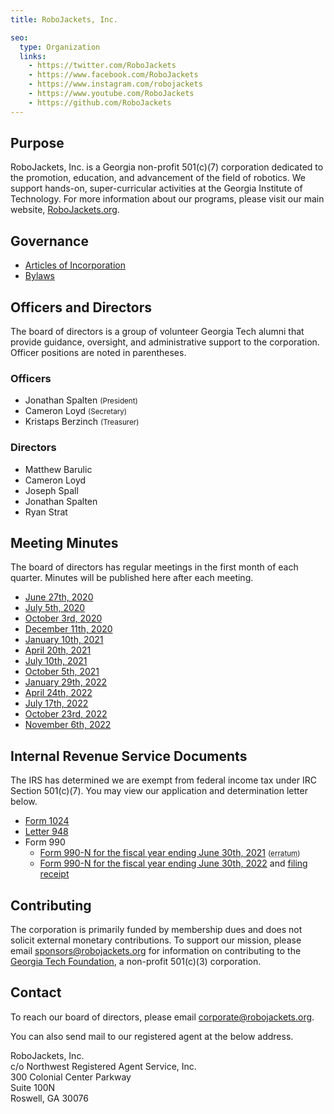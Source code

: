 ```yaml
---
title: RoboJackets, Inc.

seo:
  type: Organization
  links:
    - https://twitter.com/RoboJackets
    - https://www.facebook.com/RoboJackets
    - https://www.instagram.com/robojackets
    - https://www.youtube.com/RoboJackets
    - https://github.com/RoboJackets
---
```


## Purpose
RoboJackets, Inc. is a Georgia non-profit 501(c)(7) corporation dedicated to the promotion, education, and advancement of the field of robotics. We support hands-on, super-curricular activities at the Georgia Institute of Technology. For more information about our programs, please visit our main website, [RoboJackets.org](https://robojackets.org).

## Governance
- [Articles of Incorporation](https://drive.google.com/file/d/1OcqHgg6gsmm7M0igoncS3_vZkH_1u93N/view)
- [Bylaws](https://drive.google.com/file/d/1Nm9xpIIiznrOYsQsehvWmgUdIhvd08BZ/view)

## Officers and Directors
The board of directors is a group of volunteer Georgia Tech alumni that provide guidance, oversight, and administrative support to the corporation. Officer positions are noted in parentheses.

### Officers
- Jonathan Spalten <small>(President)</small>
- Cameron Loyd <small>(Secretary)</small>
- Kristaps Berzinch <small>(Treasurer)</small>

### Directors
- Matthew Barulic
- Cameron Loyd
- Joseph Spall
- Jonathan Spalten
- Ryan Strat

## Meeting Minutes
The board of directors has regular meetings in the first month of each quarter. Minutes will be published here after each meeting.

- [June 27th, 2020](https://drive.google.com/file/d/10Drp4bHXjrMkehkWGr_uNrRqIs97UyGR/view)
- [July 5th, 2020](https://drive.google.com/file/d/1as_HCv6Hp9G7JpeVYFavYOJyuyq5FDk3/view)
- [October 3rd, 2020](https://drive.google.com/file/d/1pmLqBVuKeDCP1CiM2yEgTq1wao_JxC3e/view)
- [December 11th, 2020](https://drive.google.com/file/d/1s2VwBrz_Rm5XIkXq-zzHcbe6Rn9Lu8wZ/view)
- [January 10th, 2021](https://drive.google.com/file/d/1Qn8lSbYW0-QlOJDbYjOnjvfZ577oi5n3/view)
- [April 20th, 2021](https://drive.google.com/file/d/1Dzz-PpX8QZ9XXX7XP_Xx0P8qQtCpJMLX/view)
- [July 10th, 2021](https://drive.google.com/file/d/1OuhhnvW1XpgzmbM9TA-lEkez92amMdxX/view)
- [October 5th, 2021](https://drive.google.com/file/d/1GSqRhuZ3_t3iLRF1RKI0Ng-TSNOXMqSf/view)
- [January 29th, 2022](https://drive.google.com/file/d/1TQgcQba7Qb1s39WXvSEfw4GH6gPsBUTN/view)
- [April 24th, 2022](https://drive.google.com/file/d/11LEE3Y9gRhjXOOZe9FxKCUmsiDRnWntG/view)
- [July 17th, 2022](https://drive.google.com/file/d/1Y4CEsJlOIqmRqNE9EwtLBWKqfPzaaEoK/view) 
- [October 23rd, 2022](https://drive.google.com/file/d/1kdigwiYBl-rMQz5LS17uOKsffkniOsxL/view)
- [November 6th, 2022](https://drive.google.com/file/d/1x-LhXNOhqBSWmd-PadR2h_E38VPDotou/view)

## Internal Revenue Service Documents
The IRS has determined we are exempt from federal income tax under IRC Section 501(c)(7). You may view our application and determination letter below.

- [Form 1024](https://drive.google.com/file/d/1nmLuJcVOq79W_DozCqRSSE36UIuJWmJb/view)
- [Letter 948](https://drive.google.com/file/d/1JibB0Ob3ffuDw0bGXW1sJKUb8nia7gx9/view)
- Form 990
  - [Form 990-N for the fiscal year ending June 30th, 2021](https://drive.google.com/file/d/1HUBCrdszGFcEJtzuse-BWAj1YhISb95c/view) <small>(<abbr title="Due to a clerical error, this filing lists Kristaps Berzinch as the principal officer. The correct principal officer is Ryan Strat. The IRS does not accept revisions to filed 990N forms.">erratum</abbr>)</small>
  - [Form 990-N for the fiscal year ending June 30th, 2022](https://drive.google.com/file/d/1KruBZ-fpZ8f2e1NBy_nXSVO-NArjDjkj/view) and [filing receipt](https://drive.google.com/file/d/1VYMYZHHloVIualDyDy-QGf9ytly3E8g5/view)

## Contributing
The corporation is primarily funded by membership dues and does not solicit external monetary contributions. To support our mission, please email [sponsors@robojackets.org](mailto:sponsors@robojackets.org) for information on contributing to the [Georgia Tech Foundation](https://www.gtf.gatech.edu), a non-profit 501(c)(3) corporation.

## Contact
To reach our board of directors, please email [corporate@robojackets.org](mailto:corporate@robojackets.org).

You can also send mail to our registered agent at the below address.

RoboJackets, Inc.<br>
c/o Northwest Registered Agent Service, Inc.<br>
300 Colonial Center Parkway<br>
Suite 100N<br>
Roswell, GA 30076

